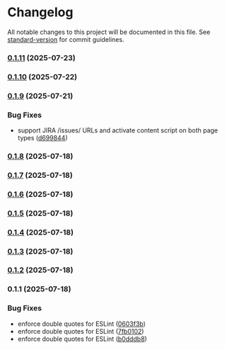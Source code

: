 # Changelog

All notable changes to this project will be documented in this file. See [standard-version](https://github.com/conventional-changelog/standard-version) for commit guidelines.

### [0.1.11](https://github.com/hanif-mianjee/JIRA-Ticket-Copier/compare/v0.1.10...v0.1.11) (2025-07-23)

### [0.1.10](https://github.com/hanif-mianjee/JIRA-Ticket-Copier/compare/v0.1.9...v0.1.10) (2025-07-22)

### [0.1.9](https://github.com/hanif-mianjee/JIRA-Ticket-Copier/compare/v0.1.8...v0.1.9) (2025-07-21)

### Bug Fixes

- support JIRA /issues/ URLs and activate content script on both page types ([d699844](https://github.com/hanif-mianjee/JIRA-Ticket-Copier/commit/d6998444cb36e531e353af314aaa902a19ed6479))

### [0.1.8](https://github.com/hanif-mianjee/JIRA-Ticket-Copier/compare/v0.1.7...v0.1.8) (2025-07-18)

### [0.1.7](https://github.com/hanif-mianjee/JIRA-Ticket-Copier/compare/v0.1.6...v0.1.7) (2025-07-18)

### [0.1.6](https://github.com/hanif-mianjee/JIRA-Ticket-Copier/compare/v0.1.5...v0.1.6) (2025-07-18)

### [0.1.5](https://github.com/hanif-mianjee/JIRA-Ticket-Copier/compare/v0.1.4...v0.1.5) (2025-07-18)

### [0.1.4](https://github.com/hanif-mianjee/JIRA-Ticket-Copier/compare/v0.1.3...v0.1.4) (2025-07-18)

### [0.1.3](https://github.com/hanif-mianjee/JIRA-Ticket-Copier/compare/v0.1.2...v0.1.3) (2025-07-18)

### [0.1.2](https://github.com/hanif-mianjee/JIRA-Ticket-Copier/compare/v0.1.1...v0.1.2) (2025-07-18)

### 0.1.1 (2025-07-18)

### Bug Fixes

- enforce double quotes for ESLint ([0603f3b](https://github.com/hanif-mianjee/JIRA-Ticket-Copier/commit/0603f3b809a812a11ac56010885e4907fddba209))
- enforce double quotes for ESLint ([7fb0102](https://github.com/hanif-mianjee/JIRA-Ticket-Copier/commit/7fb0102eaa98fe6d0a0d4f215ca800e5a75ce4a5))
- enforce double quotes for ESLint ([b0dddb8](https://github.com/hanif-mianjee/JIRA-Ticket-Copier/commit/b0dddb870385183922df985c47ea86b258630338))
